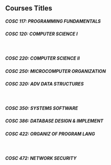 ## Courses Titles

##### COSC 117: PROGRAMMING FUNDAMENTALS
##### COSC 120: COMPUTER SCIENCE I

<br>

##### COSC 220: COMPUTER SCIENCE II
##### COSC 250: MICROCOMPUTER ORGANIZATION
##### COSC 320: ADV DATA STRUCTURES

<br>

##### COSC 350: SYSTEMS SOFTWARE
##### COSC 386: DATABASE DESIGN & IMPLEMENT
##### COSC 422: ORGANIZ OF PROGRAM LANG

<br>

##### COSC 472: NETWORK SECURITY